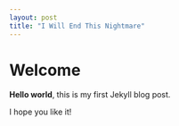 ```yaml
---
layout: post
title: "I Will End This Nightmare"
--- 
```


# Welcome
**Hello world**, this is my first Jekyll blog post.

I hope you like it!

